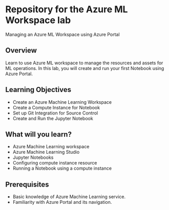 # Repository for the Azure ML Workspace lab

Managing an Azure ML Workspace using Azure Portal

## Overview
Learn to use Azure ML workspace to manage the resources and assets for ML operations. In this lab, you will create and run your first Notebook using Azure Portal.

## Learning Objectives
- Create an Azure Machine Learning Workspace
- Create a Compute Instance for Notebook
- Set up Git Integration for Source Control
- Create and Run the Jupyter Notebook

## What will you learn?
- Azure Machine Learning workspace
- Azure Machine Learning Studio
- Jupyter Notebooks
- Configuring compute instance resource
- Running a Notebook using a compute instance

## Prerequisites
- Basic knowledge of Azure Machine Learning service.
- Familiarity with Azure Portal and its navigation.
